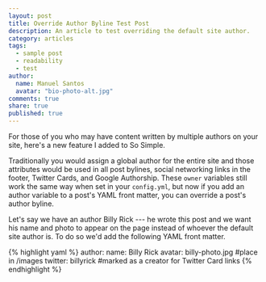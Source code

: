 ```yaml
---
layout: post
title: Override Author Byline Test Post
description: An article to test overriding the default site author.
category: articles
tags: 
  - sample post
  - readability
  - test
author: 
  name: Manuel Santos
  avatar: "bio-photo-alt.jpg"
comments: true
share: true
published: true
---
```


For those of you who may have content written by multiple authors on your site, here's a new feature I added to So Simple.

Traditionally you would assign a global author for the entire site and those attributes would be used in all post bylines, social networking links in the footer, Twitter Cards, and Google Authorship. These `owner` variables still work the same way when set in your `config.yml`, but now if you add an author variable to a post's YAML front matter, you can override a post's author byline.

Let's say we have an author Billy Rick --- he wrote this post and we want his name and photo to appear on the page instead of whoever the default site author is. To do so we'd add the following YAML front matter.

{% highlight yaml %}
author:
  name: Billy Rick
  avatar: billy-photo.jpg    #place in /images
  twitter: billyrick         #marked as a creator for Twitter Card links
{% endhighlight %}